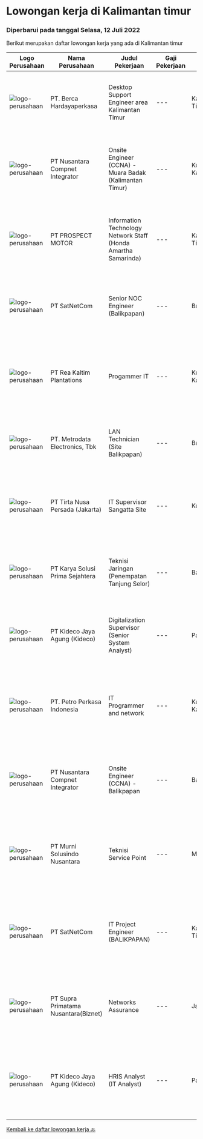 
  # Lowongan kerja di Kalimantan timur

  ### Diperbarui pada tanggal Selasa, 12 Juli 2022

  Berikut merupakan daftar lowongan kerja yang ada di Kalimantan timur

  |Logo Perusahaan | Nama Perusahaan | Judul Pekerjaan | Gaji Pekerjaan | Lokasi | Deskripsi | Tanggal diunggah | Pranala |
  | -------------- | --------------- | --------------- | --------- | --------- | -------------- | ------- | ----------- |
  |![logo-perusahaan](https://image-service-cdn.seek.com.au/6a76252207cfed561e664c874d4631f4aefd8409/ee4dce1061f3f616224767ad58cb2fc751b8d2dc)|PT. Berca Hardayaperkasa|Desktop Support Engineer area Kalimantan Timur|---|Kalimantan Timur|Responsibilities : Analyzing, diagnosing, and installation to several areas including desktop hardware, operating systems, application software and...|Senin, 11 Juli 2022|https://www.jobstreet.co.id/id/job/desktop-support-engineer-area-kalimantan-timur-3951681?token=0~70ddd656-dac1-480a-ac19-db5c7b209259&sectionRank=1&jobId=jobstreet-id-job-3951681|
|![logo-perusahaan](https://image-service-cdn.seek.com.au/faf1379cb2f8ff5c87162dc20c60c0d2f63dba1c/ee4dce1061f3f616224767ad58cb2fc751b8d2dc)|PT Nusantara Compnet Integrator|Onsite Engineer (CCNA) - Muara Badak (Kalimantan Timur)|---|Kutai Kartanegara|Job Descriptions : Analyze customer needs Provide solutions and give recommendations to the customer according to their needs Preventive and...|Senin, 11 Juli 2022|https://www.jobstreet.co.id/id/job/onsite-engineer-ccna-muara-badak-kalimantan-timur-3952236?token=0~70ddd656-dac1-480a-ac19-db5c7b209259&sectionRank=2&jobId=jobstreet-id-job-3952236|
|![logo-perusahaan](https://image-service-cdn.seek.com.au/904fdf047637a32722a09f0099cc0e906ab35f75/ee4dce1061f3f616224767ad58cb2fc751b8d2dc)|PT PROSPECT MOTOR|Information Technology Network Staff (Honda Amartha Samarinda)|---|Kalimantan Timur|Memperbaiki jaringan komputer yang bermasalah Memperbaiki sistem yang bermasalah ketika user menggunakannya. Melakukan update setiap kali versi...|Jumat, 08 Juli 2022|https://www.jobstreet.co.id/id/job/information-technology-network-staff-honda-amartha-samarinda-3950106?token=0~70ddd656-dac1-480a-ac19-db5c7b209259&sectionRank=3&jobId=jobstreet-id-job-3950106|
|![logo-perusahaan](https://image-service-cdn.seek.com.au/6108f58b8d52b8e5523830ee4b11d6074377e515/ee4dce1061f3f616224767ad58cb2fc751b8d2dc)|PT SatNetCom|Senior NOC Engineer (Balikpapan)|---|Balikpapan|Skills: Excellent knowledge of wireless networking, TCP/IP Protocol, LANs, routers, switches, and server/client both practical and theory. Good...|Rabu, 06 Juli 2022|https://www.jobstreet.co.id/id/job/senior-noc-engineer-balikpapan-3927471?token=0~70ddd656-dac1-480a-ac19-db5c7b209259&sectionRank=4&jobId=jobstreet-id-job-3927471|
|![logo-perusahaan](https://image-service-cdn.seek.com.au/9376cc1578ec132ba9f8ff2f412752d55fbfcc3c/ee4dce1061f3f616224767ad58cb2fc751b8d2dc)|PT Rea Kaltim Plantations|Progammer IT|---|Kutai Kartanegara|PT REA Kaltim Plantations mencari Programmer yang menguasai konsep pemahaman IT dan bertanggung jawab dalam pengembangan, analisa, penerapan serta...|Minggu, 03 Juli 2022|https://www.jobstreet.co.id/id/job/progammer-it-3924985?token=0~70ddd656-dac1-480a-ac19-db5c7b209259&sectionRank=5&jobId=jobstreet-id-job-3924985|
|![logo-perusahaan](https://image-service-cdn.seek.com.au/0d75518309b56a3cff39daa569b0ba02cc7a22f2/ee4dce1061f3f616224767ad58cb2fc751b8d2dc)|PT. Metrodata Electronics, Tbk|LAN Technician (Site Balikpapan)|---|Balikpapan|KUALIFIKASI PERSONIL LAN Technician Pendidikan minimal D3 Pengalaman minimal 5 tahun  LINGKUP PEKERJAAN...|Senin, 04 Juli 2022|https://www.jobstreet.co.id/id/job/lan-technician-site-balikpapan-3933752?token=0~70ddd656-dac1-480a-ac19-db5c7b209259&sectionRank=6&jobId=jobstreet-id-job-3933752|
|![logo-perusahaan](https://image-service-cdn.seek.com.au/507fcfded8b23e1f49bd53dd07a3447bfac65028/ee4dce1061f3f616224767ad58cb2fc751b8d2dc)|PT Tirta Nusa Persada (Jakarta)|IT Supervisor Sangatta Site|---|Kutai Timur|KUALIFIKASI : Minimal memiliki latar belakang pendidikan S-1 Teknik Informatika Berusia maksimal 35 tahun Memiliki pengalaman minimal 3 tahun sampai...|Rabu, 29 Juni 2022|https://www.jobstreet.co.id/id/job/it-supervisor-sangatta-site-3926463?token=0~70ddd656-dac1-480a-ac19-db5c7b209259&sectionRank=7&jobId=jobstreet-id-job-3926463|
|![logo-perusahaan](https://image-service-cdn.seek.com.au/bb0f2c313297f2db3d497466b95d7da85644edc0/ee4dce1061f3f616224767ad58cb2fc751b8d2dc)|PT Karya Solusi Prima Sejahtera|Teknisi Jaringan (Penempatan Tanjung Selor)|---|Balikpapan|Kualifikasi: Lulusan Min. D3 Teknik Telekomunikasi/Teknik Informatika/Teknik Komputer/Sistem Informasi/Manajemen Informatika Memiliki kemampuan...|Jumat, 01 Juli 2022|https://www.jobstreet.co.id/id/job/teknisi-jaringan-penempatan-tanjung-selor-3930337?token=0~70ddd656-dac1-480a-ac19-db5c7b209259&sectionRank=8&jobId=jobstreet-id-job-3930337|
|![logo-perusahaan](https://image-service-cdn.seek.com.au/c459a3197888e61ec2ebe86d307dcce37e2b470f/ee4dce1061f3f616224767ad58cb2fc751b8d2dc)|PT Kideco Jaya Agung (Kideco)|Digitalization Supervisor (Senior System Analyst)|---|Paser|Requirement: Minimum bachelor’s degree in Informatics Engineer Min. 6 years of experience in System Development Experience working in an agile...|Jumat, 01 Juli 2022|https://www.jobstreet.co.id/id/job/digitalization-supervisor-senior-system-analyst-3929727?token=0~70ddd656-dac1-480a-ac19-db5c7b209259&sectionRank=9&jobId=jobstreet-id-job-3929727|
|![logo-perusahaan](https://image-service-cdn.seek.com.au/2e9a13f357b9bc058a1b3487448f40d3ac34dbf2/ee4dce1061f3f616224767ad58cb2fc751b8d2dc)|PT. Petro Perkasa Indonesia|IT Programmer and network|---|Kutai Kartanegara|Job Description : Melakukan pemasangan, pengaturan dan pembaharuan pada hardware, software serta network Troubleshooting perangkat IT Mengelola...|Jumat, 01 Juli 2022|https://www.jobstreet.co.id/id/job/it-programmer-and-network-3941004?token=0~70ddd656-dac1-480a-ac19-db5c7b209259&sectionRank=10&jobId=jobstreet-id-job-3941004|
|![logo-perusahaan](https://image-service-cdn.seek.com.au/faf1379cb2f8ff5c87162dc20c60c0d2f63dba1c/ee4dce1061f3f616224767ad58cb2fc751b8d2dc)|PT Nusantara Compnet Integrator|Onsite Engineer (CCNA) - Balikpapan|---|Balikpapan|Job Descriptions : Analyze customer needs Provide solutions and give recommendations to the customer according to their needs Preventive and...|Rabu, 29 Juni 2022|https://www.jobstreet.co.id/id/job/onsite-engineer-ccna-balikpapan-3918580?token=0~70ddd656-dac1-480a-ac19-db5c7b209259&sectionRank=11&jobId=jobstreet-id-job-3918580|
|![logo-perusahaan](https://image-service-cdn.seek.com.au/2d1ea8ff0455564725ee461e7649b26b6f031a13/ee4dce1061f3f616224767ad58cb2fc751b8d2dc)|PT Murni Solusindo Nusantara|Teknisi Service Point|---|Manokwari|DESKRIPSI PEKERJAAN: Melakukan PM (Preventive Maintenance) dan CM (Corrective Maintenance) ke customer sesuai dengan SLA yang sudah ditetapkan....|Rabu, 29 Juni 2022|https://www.jobstreet.co.id/id/job/teknisi-service-point-3937585?token=0~70ddd656-dac1-480a-ac19-db5c7b209259&sectionRank=12&jobId=jobstreet-id-job-3937585|
|![logo-perusahaan](https://image-service-cdn.seek.com.au/6108f58b8d52b8e5523830ee4b11d6074377e515/ee4dce1061f3f616224767ad58cb2fc751b8d2dc)|PT SatNetCom|IT Project Engineer (BALIKPAPAN)|---|Kalimantan Timur|Skills: Good Knowledge about IT System Good Knowledge of wire/wireless computer networking Good Knowledge about Electronic and Electrical System Good...|Kamis, 23 Juni 2022|https://www.jobstreet.co.id/id/job/it-project-engineer-balikpapan-3919137?token=0~70ddd656-dac1-480a-ac19-db5c7b209259&sectionRank=13&jobId=jobstreet-id-job-3919137|
|![logo-perusahaan](https://image-service-cdn.seek.com.au/1033d36f751f076cfdd637ed0acbcbf8508866ec/ee4dce1061f3f616224767ad58cb2fc751b8d2dc)|PT Supra Primatama Nusantara(Biznet)|Networks Assurance|---|Jawa Barat|Tanggung Jawab:  Melakukan Audit &amp; Commissioning jaringan Fiber Optic (FTTx GPON, and Metro Ethernet) Memastikan pembangunan jaringan fiber optik...|Rabu, 22 Juni 2022|https://www.jobstreet.co.id/id/job/networks-assurance-3928898?token=0~70ddd656-dac1-480a-ac19-db5c7b209259&sectionRank=14&jobId=jobstreet-id-job-3928898|
|![logo-perusahaan](https://image-service-cdn.seek.com.au/c459a3197888e61ec2ebe86d307dcce37e2b470f/ee4dce1061f3f616224767ad58cb2fc751b8d2dc)|PT Kideco Jaya Agung (Kideco)|HRIS Analyst (IT Analyst)|---|Paser|Requirements: Candidates must possess a Bachelor's Degree (Preferably in Computer Science/Information Technology/ Computer Engineering) Minimum 3...|Selasa, 14 Juni 2022|https://www.jobstreet.co.id/id/job/hris-analyst-it-analyst-3918406?token=0~70ddd656-dac1-480a-ac19-db5c7b209259&sectionRank=15&jobId=jobstreet-id-job-3918406|


  [Kembali ke daftar lowongan kerja 🔙](../README.md#daftar-lowongan-kerja)
  